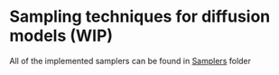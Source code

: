 # Sampling techniques for diffusion models (WIP)
All of the implemented samplers can be found in [Samplers](https://github.com/skylooop/Diffusion-Samplers/tree/master/Samplers) folder
